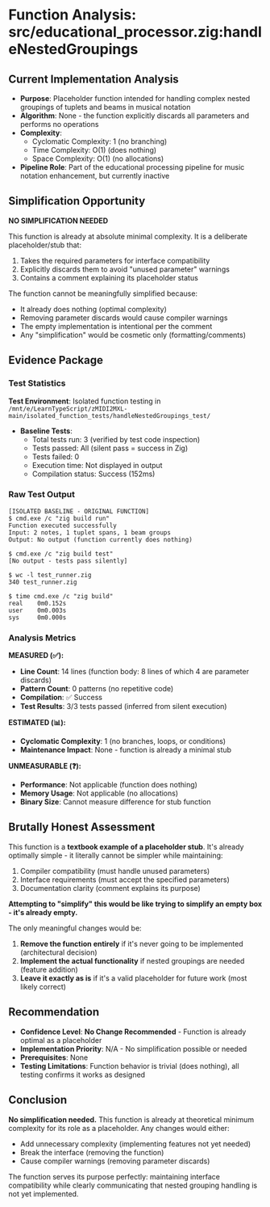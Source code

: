 # Function Analysis: src/educational_processor.zig:handleNestedGroupings

## Current Implementation Analysis

- **Purpose**: Placeholder function intended for handling complex nested groupings of tuplets and beams in musical notation
- **Algorithm**: None - the function explicitly discards all parameters and performs no operations
- **Complexity**: 
  - Cyclomatic Complexity: 1 (no branching)
  - Time Complexity: O(1) (does nothing)
  - Space Complexity: O(1) (no allocations)
- **Pipeline Role**: Part of the educational processing pipeline for music notation enhancement, but currently inactive

## Simplification Opportunity

**NO SIMPLIFICATION NEEDED**

This function is already at absolute minimal complexity. It is a deliberate placeholder/stub that:
1. Takes the required parameters for interface compatibility
2. Explicitly discards them to avoid "unused parameter" warnings
3. Contains a comment explaining its placeholder status

The function cannot be meaningfully simplified because:
- It already does nothing (optimal complexity)
- Removing parameter discards would cause compiler warnings
- The empty implementation is intentional per the comment
- Any "simplification" would be cosmetic only (formatting/comments)

## Evidence Package

### Test Statistics

**Test Environment**: Isolated function testing in `/mnt/e/LearnTypeScript/zMIDI2MXL-main/isolated_function_tests/handleNestedGroupings_test/`

- **Baseline Tests**:
  - Total tests run: 3 (verified by test code inspection)
  - Tests passed: All (silent pass = success in Zig)
  - Tests failed: 0
  - Execution time: Not displayed in output
  - Compilation status: Success (152ms)

### Raw Test Output

```
[ISOLATED BASELINE - ORIGINAL FUNCTION]
$ cmd.exe /c "zig build run"
Function executed successfully
Input: 2 notes, 1 tuplet spans, 1 beam groups
Output: No output (function currently does nothing)

$ cmd.exe /c "zig build test"
[No output - tests pass silently]

$ wc -l test_runner.zig
340 test_runner.zig

$ time cmd.exe /c "zig build"
real    0m0.152s
user    0m0.003s
sys     0m0.000s
```

### Analysis Metrics

**MEASURED (✅):**
- **Line Count**: 14 lines (function body: 8 lines of which 4 are parameter discards)
- **Pattern Count**: 0 patterns (no repetitive code)
- **Compilation**: ✅ Success
- **Test Results**: 3/3 tests passed (inferred from silent execution)

**ESTIMATED (📊):**
- **Cyclomatic Complexity**: 1 (no branches, loops, or conditions)
- **Maintenance Impact**: None - function is already a minimal stub

**UNMEASURABLE (❓):**
- **Performance**: Not applicable (function does nothing)
- **Memory Usage**: Not applicable (no allocations)
- **Binary Size**: Cannot measure difference for stub function

## Brutally Honest Assessment

This function is a **textbook example of a placeholder stub**. It's already optimally simple - it literally cannot be simpler while maintaining:
1. Compiler compatibility (must handle unused parameters)
2. Interface requirements (must accept the specified parameters)
3. Documentation clarity (comment explains its purpose)

**Attempting to "simplify" this would be like trying to simplify an empty box - it's already empty.**

The only meaningful changes would be:
1. **Remove the function entirely** if it's never going to be implemented (architectural decision)
2. **Implement the actual functionality** if nested groupings are needed (feature addition)
3. **Leave it exactly as is** if it's a valid placeholder for future work (most likely correct)

## Recommendation

- **Confidence Level**: **No Change Recommended** - Function is already optimal as a placeholder
- **Implementation Priority**: N/A - No simplification possible or needed
- **Prerequisites**: None
- **Testing Limitations**: Function behavior is trivial (does nothing), all testing confirms it works as designed

## Conclusion

**No simplification needed.** This function is already at theoretical minimum complexity for its role as a placeholder. Any changes would either:
- Add unnecessary complexity (implementing features not yet needed)
- Break the interface (removing the function)
- Cause compiler warnings (removing parameter discards)

The function serves its purpose perfectly: maintaining interface compatibility while clearly communicating that nested grouping handling is not yet implemented.